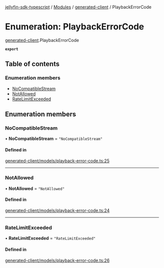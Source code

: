 [jellyfin-sdk-typescript](../README.md) / [Modules](../modules.md) / [generated-client](../modules/generated_client.md) / PlaybackErrorCode

# Enumeration: PlaybackErrorCode

[generated-client](../modules/generated_client.md).PlaybackErrorCode

**`export`**

## Table of contents

### Enumeration members

- [NoCompatibleStream](generated_client.PlaybackErrorCode.md#nocompatiblestream)
- [NotAllowed](generated_client.PlaybackErrorCode.md#notallowed)
- [RateLimitExceeded](generated_client.PlaybackErrorCode.md#ratelimitexceeded)

## Enumeration members

### NoCompatibleStream

• **NoCompatibleStream** = `"NoCompatibleStream"`

#### Defined in

[generated-client/models/playback-error-code.ts:25](https://github.com/thornbill/jellyfin-sdk-typescript/blob/c0c5b18/src/generated-client/models/playback-error-code.ts#L25)

___

### NotAllowed

• **NotAllowed** = `"NotAllowed"`

#### Defined in

[generated-client/models/playback-error-code.ts:24](https://github.com/thornbill/jellyfin-sdk-typescript/blob/c0c5b18/src/generated-client/models/playback-error-code.ts#L24)

___

### RateLimitExceeded

• **RateLimitExceeded** = `"RateLimitExceeded"`

#### Defined in

[generated-client/models/playback-error-code.ts:26](https://github.com/thornbill/jellyfin-sdk-typescript/blob/c0c5b18/src/generated-client/models/playback-error-code.ts#L26)
